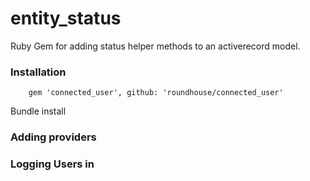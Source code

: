 entity_status
=============

Ruby Gem for adding status helper methods to an activerecord model.

### Installation

		gem 'connected_user', github: 'roundhouse/connected_user'

Bundle install

### Adding providers

### Logging Users in
